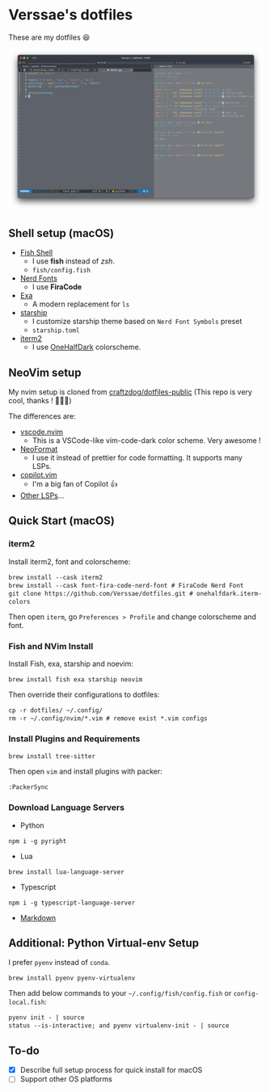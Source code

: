 # Verssae's dotfiles
These are my dotfiles 😆

![screenshot](images/screenshot.png)

## Shell setup (macOS)
- [Fish Shell](https://github.com/fish-shell/fish-shell)
  - I use __fish__ instead of _zsh_.
  - `fish/config.fish`
- [Nerd Fonts](https://www.nerdfonts.com/)
  - I use __FiraCode__
- [Exa](https://github.com/ogham/exa)
  - A modern replacement for `ls`
- [starship](https://github.com/starship/starship) 
  - I customize starship theme based on `Nerd Font Symbols` preset
  - `starship.toml`
- [iterm2](https://iterm2.com/)
  - I use [OneHalfDark](https://github.com/mbadolato/iTerm2-Color-Schemes) colorscheme.

## NeoVim setup
My nvim setup is cloned from [craftzdog/dotfiles-public](https://github.com/craftzdog/dotfiles-public) (This repo is very cool, thanks ! 🙏🙏🙏)

The differences are:
- [vscode.nvim](https://github.com/Mofiqul/vscode.nvim)
  - This is a VSCode-like vim-code-dark color scheme. Very awesome !
- [NeoFormat](https://github.com/sbdchd/neoformat)
  - I use it instead of prettier for code formatting. It supports many LSPs.
- [copilot.vim](https://github.com/github/copilot.vim)
  - I'm a big fan of Copilot 👍
- [Other LSPs](https://github.com/neovim/nvim-lspconfig/blob/master/doc/server_configurations.md)...

## Quick Start (macOS)
### iterm2
Install iterm2, font and colorscheme:
```fish
brew install --cask iterm2
brew install --cask font-fira-code-nerd-font # FiraCode Nerd Font
git clone https://github.com/Verssae/dotfiles.git # onehalfdark.iterm-colors
```
Then open `iterm`, go `Preferences > Profile` and change colorscheme and font.

### Fish and NVim Install
Install Fish, exa, starship and noevim:
```fish
brew install fish exa starship neovim 
```

Then override their configurations to dotfiles:
```fish
cp -r dotfiles/ ~/.config/
rm -r ~/.config/nvim/*.vim # remove exist *.vim configs 
```

### Install Plugins and Requirements
```fish
brew install tree-sitter
```

Then open `vim` and  install plugins with packer:
```
:PackerSync
```

### Download Language Servers 
- Python
```fish
npm i -g pyright
```
- Lua
```fish
brew install lua-language-server
```
- Typescript
```fish
npm i -g typescript-language-server
```
- [Markdown](https://github.com/artempyanykh/marksman)

## Additional: Python Virtual-env Setup 
I prefer `pyenv` instead of `conda`.
```fish
brew install pyenv pyenv-virtualenv
```

Then add below commands to your `~/.config/fish/config.fish` or `config-local.fish`:
```fish
pyenv init - | source
status --is-interactive; and pyenv virtualenv-init - | source
```

## To-do
- [x] Describe full setup process for quick install for macOS
- [ ] Support other OS platforms
